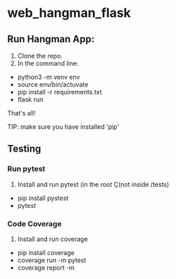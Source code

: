 # web_hangman_flask

## Run Hangman App:

1. Clone the repo.
2. In the command line:

* python3 -m venv env
* source env/bin/actuvate
* pip install -r requirements.txt
* flask run

 That's all!

 TIP: make sure you have installed 'pip'

 ## Testing
 ### Run pytest
 1. Install and run pytest (in the root Ç(not inside /tests)
 * pip install pystest
 * pytest

 ### Code Coverage
1. Install and  run coverage
* pip install coverage
* coverage run -m pytest
* coverage report -m


 